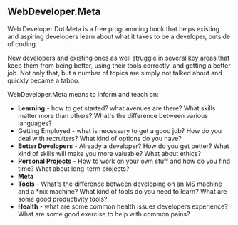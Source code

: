 ## WebDeveloper.Meta

Web Developer Dot Meta is a free programming book that helps existing and aspiring developers learn about what it takes to be a developer, outside of coding.

New developers and existing ones as well struggle in several key areas that keep them from being better, using their tools correctly, and getting a better job. Not only that, but a number of topics are simply not talked about and quickly became a taboo.

WebDeveloper.Meta means to inform and teach on:

- **Learning** - how to get started? what avenues are there? What skills matter more than others? What's the difference between various languages?
- Getting Employed - what is necessary to get a good job? How do you deal with recruiters? What kind of options do you have?
- **Better Developers** - Already a developer? How do you get better? What kind of skills will make you more valuable? What about ethics?
- **Personal Projects** - How to work on your own stuff and how do you find time? What about long-term projects?
- **Meta**
- **Tools** - What's the difference between developing on an MS machine and a \*nix machine? What kind of tools do you need to learn? What are some good productivity tools?
- **Health** - what are some common health issues developers experience? What are some good exercise to help with common pains?


